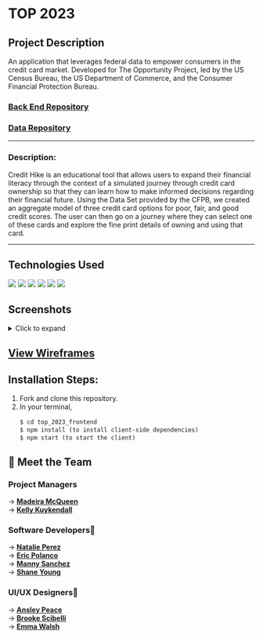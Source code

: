 # TOP 2023

<!-- <h3>💫View it <a href="https://refraim.netlify.app/">Live</a></h3> -->

<h2> Project Description</h2>
An application that leverages federal data to empower consumers in the credit card market. Developed for The Opportunity Project, led by the US Census Bureau, the US Department of Commerce, and the Consumer Financial Protection Bureau. 


### [Back End Repository](https://github.com/epolancot/top_2023_backend/)

### [Data Repository](https://github.com/chrisJoyceDS/top_sprint_data)

---

### Description:
Credit Hike is an educational tool that allows users to expand their financial literacy through the context of a simulated journey through credit card ownership so that they can learn how to make informed decisions regarding their financial future. Using the Data Set provided by the CFPB, we created an aggregate model of three credit card options for poor, fair, and good credit scores. The user can then go on a journey where they can select one of these cards and explore the fine print details of owning and using that card.

---
<h2>Technologies Used </h2>
<p>
            <img src="https://img.shields.io/badge/react-%2320232a.svg?style=for-the-badge&logo=react&logoColor=%2361DAFB"/>    
            <img src="https://img.shields.io/badge/javascript-%23323330.svg?style=for-the-badge&logo=javascript&logoColor=%23F7DF1E"/>
            <img src="https://img.shields.io/badge/node.js-6DA55F?style=for-the-badge&logo=node.js&logoColor=white"/>
            <img src="https://img.shields.io/badge/Material--UI-0081CB?style=for-the-badge&logo=material-ui&logoColor=white"/> 
            <img src='https://img.shields.io/badge/MongoDB-4EA94B?style=for-the-badge&logo=mongodb&logoColor=white'/>
            <img src='https://img.shields.io/badge/Express.js-404D59?style=for-the-badge'/>      

</p><h2>Screenshots</h2>
<details>
    <summary>Click to expand</summary>
    Landing Page: <img src='./public/CreditHike Landing Page.png'>
    Onboarding Page: <img src='./public/CreditHike Onboarding.png'>
    Credit Score Selection: <img src='./public/CreditHike Credit Score.png'>
    What's a Credit Score? <img src='./public/CreditHike Credit Score Info.png'>
    Choose a Card: <img src='./public/CreditHike Choose Card.png'>
    Card Info: <img src='./public/CreditHike Card Info.png'>
    Statement Page: <img src='./public/CreditHike Statement.png'>
    Payment Selection: <img src='./public/CreditHike Payment.png'>
    Results Page 1: <img src='./public/CreditHike Trailblazer 1.png'>
    Results Page 1: <img src='./public/CreditHike Trailbazer 2.png'>

        

  </details>


<h2> <a href="https://www.figma.com/file/JOv97iy3EM7TIHRLmhUYvs/TOP?type=design&node-id=931%3A984&mode=design&t=Wgmy5XDSZ7LC4Fd9-1">View Wireframes</a></h3>

## Installation Steps: 
<ol>
<li>Fork and clone this repository.

</li>
<li>In your terminal, 
</li>

```
$ cd top_2023_frontend
$ npm install (to install client-side dependencies)
$ npm start (to start the client)
```

<!-- <li>
Run the backend locally in a new terminal, 
</li>

```
$ cd refraim-backend
$ python3 -m venv env (to start virtual environment)
$ source env/bin/activate (to activate virtual environment on MacOS or Unix)
-OR-
$.\env\Scripts\activate (to activate virtual environmnt on Windows)
$ pip install -r requirements.txt (to install dependencies)
$ python3 manage.py makemigrations
$ python3 manage.py migrate
$ python3 manage.py runserver (to run the server)
```
* Don't forget to set up your environmental variables and your database. -->

</ol>

## 👋 Meet the Team
### Project Managers
→ [**Madeira McQueen**](https://www.linkedin.com/in/madeiramcqueen/)<br>
→ [**Kelly Kuykendall**](https://www.linkedin.com/in/kelly-kuykendall-pdx/)
### Software Developers📱
→ [**Natalie Perez**](https://www.linkedin.com/in/natalie-perez-nyc/) <br>
→ [**Eric Polanco**](https://www.linkedin.com/in/epolancot/)<br>
→ [**Manny Sanchez**](https://www.linkedin.com/in/manuel-sanchez-leandro/) <br>
→ [**Shane Young**](https://www.linkedin.com/in/shaneadamyoung/) 


### UI/UX Designers🎨
→ [**Ansley Peace**](https://www.linkedin.com/in/ansleypeace/)<br>
→ [**Brooke Scibelli**](https://www.linkedin.com/in/brookescibelli/) <br>
→ [**Emma Walsh**](https://www.linkedin.com/in/emma-r-walsh/)
            
<!-- ## Future Features Roadmap 
[...] -->
